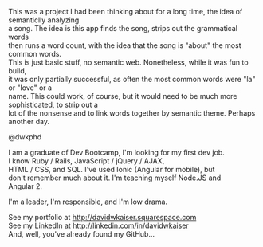 This was a project I had been thinking about for a long time, the idea of semanticlly analyzing  
a song. The idea is this app finds the song, strips out the grammatical words  
then runs a word count, with the idea that the song is "about" the most common words.  
This is just basic stuff, no semantic web. Nonetheless, while it was fun to build,   
it was only partially successful, as often the most common words were "la" or "love" or a  
name. This could work, of course, but it would need to be much more sophisticated, to strip out a   
lot of the nonsense and to link words together by semantic theme. Perhaps another day.   

@dwkphd

I am a graduate of Dev Bootcamp, I'm looking for my first dev job.  
I know Ruby / Rails, JavaScript / jQuery / AJAX,  
HTML / CSS, and SQL. I've used Ionic (Angular for mobile), but  
don't remember much about it. I'm teaching myself Node.JS and  
Angular 2.   

I'm a leader, I'm responsible, and I'm low drama.   

See my portfolio at http://davidwkaiser.squarespace.com  
See my LinkedIn at http://linkedin.com/in/davidwkaiser  
And, well, you've already found my GitHub...  
